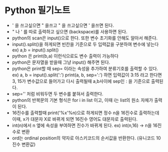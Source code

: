 # Python 필기노트

- ' 을 쓰고싶으면 " 을쓰고 " 을 쓰고싶으면 ' 을쓰면 된다.
- " 나 ' 를 따로 출력하고 싶으면 \(backspace)를 사용하면 된다.
- python의 scan은 input()으로 한다. 또한 변수 초기화를 안해도 알아서 해준다.
- input().split()을 하게되면 빈칸을 기준으로 두 입력값을 구분하여 변수에 넣는다 ex) a,b = input().split() 
- python 은 print(b,a) 이런식으로도 변수 출력이 가능하다
- python은 문자열을 받을때 그냥 input() 해주면 된다.
- python은 print할 때 sep= 이라는 속성을 추가하여 분류기호를 출력할 수 있다. ex) a, b = input().split(':')
print(a, b, sep=':') 하면 입력값이 3:15 라고 한다면 3, 15가 변수값으로 들어가고 다시 출력될때 a,b사이에
sep인 : 을 기준으로 출력된다.
- sep='' 처럼 비워두면 두 변수를 붙혀서 출력한다.
- python의 반복문의 기본 형식은 for i in list 이고, 이때 i는 list의 원소 자체가 출력이 된다.
- 16진수를 출력할때 print('%x'%n)으로 하게되면 정수 n을 16진수로 출력하는데 이때, x가 대문자 X로 바뀌게 되면
16진수 영어도 대문자로 출력된다.
- int(n)에서 n 옆에 속성을 부여하면 진수가 바뀌게 된다. ex) int(n,16) -> n을 16진수로 변환
- ord는 ordinal position의 약자로 아스키코드의 순서값을 반환한다. (유니코드 10진수 변환값)
